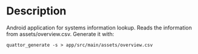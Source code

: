 Description
===========

Android application for systems information lookup.
Reads the information from assets/overview.csv. Generate it with:

```
quattor_generate -s > app/src/main/assets/overview.csv
```
